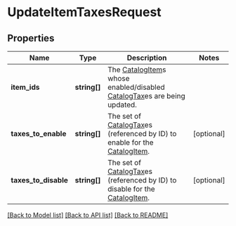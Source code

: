 # UpdateItemTaxesRequest

## Properties
Name | Type | Description | Notes
------------ | ------------- | ------------- | -------------
**item_ids** | **string[]** | The [CatalogItem](#type-catalogitem)s whose enabled/disabled [CatalogTax](#type-catalogtax)es are being updated. | 
**taxes_to_enable** | **string[]** | The set of [CatalogTax](#type-catalogtax)es (referenced by ID) to enable for the [CatalogItem](#type-catalogitem). | [optional] 
**taxes_to_disable** | **string[]** | The set of [CatalogTax](#type-catalogtax)es (referenced by ID) to disable for the [CatalogItem](#type-catalogitem). | [optional] 

[[Back to Model list]](../README.md#documentation-for-models) [[Back to API list]](../README.md#documentation-for-api-endpoints) [[Back to README]](../README.md)


